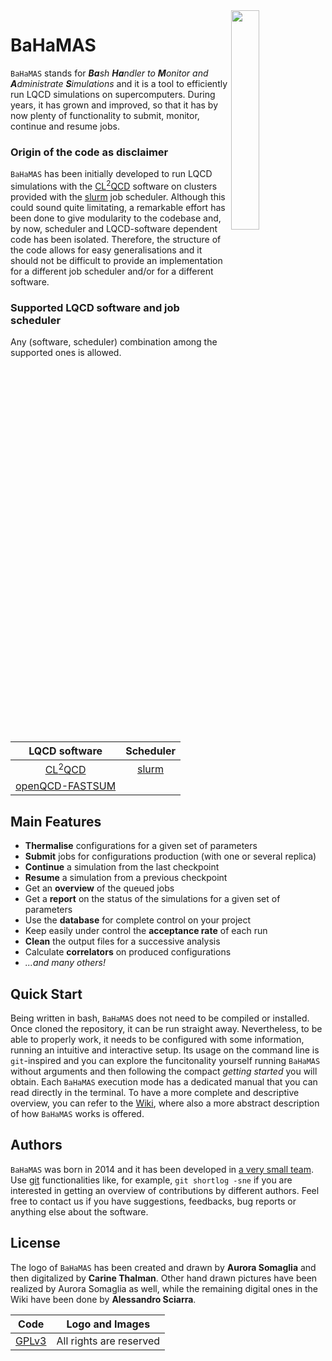 <img src="https://gitlab.itp.uni-frankfurt.de/lattice-qcd/ag-philipsen/BaHaMAS/-/wikis/images/LogoDigital.png" align="right" width="30%" height="30%"/>

# BaHaMAS

`BaHaMAS` stands for ***Ba**sh **Ha**ndler to **M**onitor and **A**dministrate **S**imulations* and it is a tool to efficiently run LQCD simulations on supercomputers. During years, it has grown and improved, so that it has by now plenty of functionality to submit, monitor, continue and resume jobs.

### Origin of the code as disclaimer

`BaHaMAS` has been initially developed to run LQCD simulations with the [CL<sup>2</sup>QCD] software on clusters provided with the [slurm] job scheduler.
Although this could sound quite limitating, a remarkable effort has been done to give modularity to the codebase and, by now, scheduler and LQCD-software dependent code has been isolated.
Therefore, the structure of the code allows for easy generalisations and it should not be difficult to provide an implementation for a different job scheduler and/or for a different software.

### Supported LQCD software and job scheduler

Any (software, scheduler) combination among the supported ones is allowed.

|     **LQCD software**      |   **Scheduler**   |
|     :---------------:      |   :-----------:   |
| [CL<sup>2</sup>QCD]        | [slurm]           |
| [openQCD-FASTSUM]          |                   |

## Main Features

 - **Thermalise** configurations for a given set of parameters
 - **Submit** jobs for configurations production (with one or several replica)
 - **Continue** a simulation from the last checkpoint
 - **Resume** a simulation from a previous checkpoint
 - Get an **overview** of the queued jobs
 - Get a **report** on the status of the simulations for a given set of parameters
 - Use the **database** for complete control on your project
 - Keep easily under control the **acceptance rate** of each run
 - **Clean** the output files for a successive analysis
 - Calculate **correlators** on produced configurations
 - *...and many others!*

## Quick Start

Being written in bash, `BaHaMAS` does not need to be compiled or installed.
Once cloned the repository, it can be run straight away.
Nevertheless, to be able to properly work, it needs to be configured with some information, running an intuitive and interactive setup.
Its usage on the command line is `git`-inspired and you can explore the funcitonality yourself running `BaHaMAS` without arguments and then following the compact _getting started_ you will obtain.
Each `BaHaMAS` execution mode has a dedicated manual that you can read directly in the terminal.
To have a more complete and descriptive overview, you can refer to the [Wiki], where also a more abstract description of how `BaHaMAS` works is offered.

## Authors

`BaHaMAS` was born in 2014 and it has been developed in [a very small team][authors].
Use [git] functionalities like, for example, `git shortlog -sne` if you are interested in getting an overview of contributions by different authors.
Feel free to contact us if you have suggestions, feedbacks, bug reports or anything else about the software.


License
----

The logo of `BaHaMAS` has been created and drawn by **Aurora Somaglia** and then digitalized by **Carine Thalman**.
Other hand drawn pictures have been realized by Aurora Somaglia as well, while the remaining digital ones in the Wiki have been done by **Alessandro Sciarra**.

|     **Code**      |   **Logo and Images**   |
|     :------:      |   :-----------------:   |
| [GPLv3](/LICENSE) | All rights are reserved |

[//]: # (These are reference links used in the body of this note and get stripped out when the markdown processor does its job. There is no need to format nicely because it shouldn't be seen. Thanks SO - http://stackoverflow.com/questions/4823468/store-comments-in-markdown-syntax)


   [slurm]: <https://slurm.schedmd.com/>
   [CL<sup>2</sup>QCD]: <https://github.com/AG-Philipsen/cl2qcd>
   [openQCD-FASTSUM]: <https://gitlab.com/fastsum/openqcd-fastsum>
   [Wiki]: <https://gitlab.itp.uni-frankfurt.de/lattice-qcd/ag-philipsen/BaHaMAS/-/wikis/home>
   [git]: <https://git-scm.com>
   [logo]: <https://gitlab.itp.uni-frankfurt.de/lattice-qcd/ag-philipsen/BaHaMAS/-/blob/images/Logo.png>
   [authors]: <https://gitlab.itp.uni-frankfurt.de/lattice-qcd/ag-philipsen/BaHaMAS/-/wikis/Authors>
